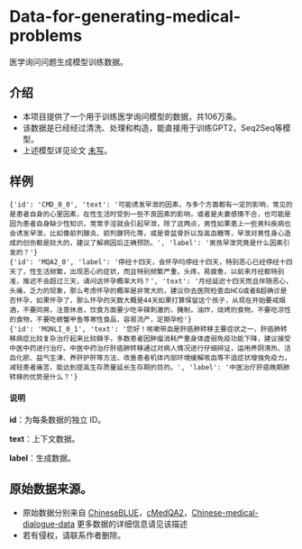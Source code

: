 # Data-for-generating-medical-problems
医学询问问题生成模型训练数据。
## 介绍
- 本项目提供了一个用于训练医学询问模型的数据，共106万条。
- 该数据是已经经过清洗、处理和构造，能直接用于训练GPT2，Seq2Seq等模型。
- 上述模型详见论文 [未写](www.baidu.com)。

## 样例
```
{'id': 'CMD_0_0', 'text': '可能诱发早泄的因素，与多个方面都有一定的影响，常见的是患者自身的心里因素，在性生活时受到一些不良因素的影响，或者是夫妻感情不合，也可能是因为患者自身缺少性知识，常常手淫就会引起早泄，除了这两点，男性如果患上一些男科疾病也会诱发早泄，比如像前列腺炎、前列腺钙化等，或是骨盆骨折以及高血糖等，早泄对男性身心造成的创伤都是较大的，建议了解病因后正确预防。', 'label': '男孩早泄究竟是什么因素引发的？'}
{'id': 'MQA2_0', 'label': '停经十四天，会怀孕吗停经十四天，特别恶心已经停经十四天了，性生活频繁，出现恶心的症状，而且特别频繁严重，头疼，易疲惫，以前来月经都特别准，推迟不会超过三天，请问这怀孕概率大吗？', 'text': '月经延迟十四天而且伴随恶心，头痛，乏力的现象，那么考虑怀孕的概率是非常大的，建议你去医院检查血HCG或者B超确诊是否怀孕，如果怀孕了，那么怀孕的天数大概是44天如果打算保留这个孩子，从现在开始要戒烟酒，不要同房，注意休息，饮食方面要少吃辛辣刺激的，腌制，油炸，烧烤的食物，不要吃凉性的食物，不要吃螃蟹甲鱼等寒性食品，容易流产，定期孕检'}
{'id': 'MQNLI_0_1', 'text': '您好！咳嗽带血是肝癌肺转移主要症状之一，肝癌肺转移病症比较复杂治疗起来比较棘手，多数患者因肿瘤消耗严重身体虚弱免疫功能下降，建议接受中医中药进行治疗。中医中药治疗肝癌肺转移通过对病人情况进行仔细辨证，运用养阴清热、活血化瘀、益气生津、养肝护肝等方法，改善患者机体内部环境缓解咳血等不适症状增强免疫力，减轻患者痛苦，能达到提高生存质量延长生存期的目的。', 'label': '中医治疗肝癌晚期肺转移的优势是什么？'}
```
#### 说明
**id**：为每条数据的独立 ID。

**text**：上下文数据。

**label**：生成数据。

## 原始数据来源。
- 原始数据分别来自 [ChineseBLUE](https://github.com/alibaba-research/ChineseBLUE)，[cMedQA2](https://github.com/zhangsheng93/cMedQA2)，[Chinese-medical-dialogue-data](https://github.com/Toyhom/Chinese-medical-dialogue-data) 更多数据的详细信息请见该描述
- 若有侵权，请联系作者删除。
